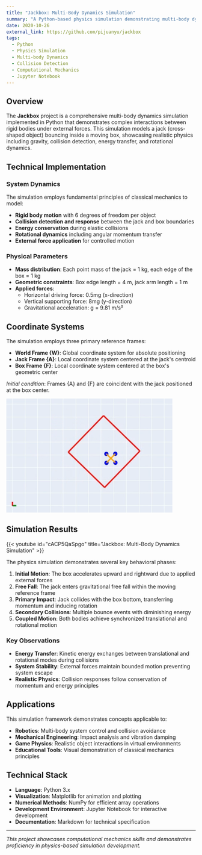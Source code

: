 ```yaml
---
title: "Jackbox: Multi-Body Dynamics Simulation"
summary: "A Python-based physics simulation demonstrating multi-body dynamics with collision detection, featuring a bouncing jack inside a moving box with realistic impact forces and rotational motion."
date: 2020-10-26
external_link: https://github.com/pijuanyu/jackbox
tags:
  - Python
  - Physics Simulation
  - Multi-body Dynamics
  - Collision Detection
  - Computational Mechanics
  - Jupyter Notebook
---
```


## Overview

The **Jackbox** project is a comprehensive multi-body dynamics simulation implemented in Python that demonstrates complex interactions between rigid bodies under external forces. This simulation models a jack (cross-shaped object) bouncing inside a moving box, showcasing realistic physics including gravity, collision detection, energy transfer, and rotational dynamics.

## Technical Implementation

### System Dynamics
The simulation employs fundamental principles of classical mechanics to model:
- **Rigid body motion** with 6 degrees of freedom per object
- **Collision detection and response** between the jack and box boundaries
- **Energy conservation** during elastic collisions
- **Rotational dynamics** including angular momentum transfer
- **External force application** for controlled motion

### Physical Parameters
- **Mass distribution**: Each point mass of the jack = 1 kg, each edge of the box = 1 kg
- **Geometric constraints**: Box edge length = 4 m, jack arm length = 1 m
- **Applied forces**:
  - Horizontal driving force: 0.5mg (x-direction)
  - Vertical supporting force: 8mg (y-direction)
  - Gravitational acceleration: g = 9.81 m/s²

## Coordinate Systems

The simulation employs three primary reference frames:
- **World Frame {W}**: Global coordinate system for absolute positioning
- **Jack Frame {A}**: Local coordinate system centered at the jack's centroid
- **Box Frame {F}**: Local coordinate system centered at the box's geometric center

*Initial condition*: Frames {A} and {F} are coincident with the jack positioned at the box center.

![Jackbox System](jackbox.png "Multi-body dynamics simulation showing jack-in-box system")

## Simulation Results

{{< youtube id="cACP5QaSpgo" title="Jackbox: Multi-Body Dynamics Simulation" >}}


The physics simulation demonstrates several key behavioral phases:

1. **Initial Motion**: The box accelerates upward and rightward due to applied external forces
2. **Free Fall**: The jack enters gravitational free fall within the moving reference frame
3. **Primary Impact**: Jack collides with the box bottom, transferring momentum and inducing rotation
4. **Secondary Collisions**: Multiple bounce events with diminishing energy
5. **Coupled Motion**: Both bodies achieve synchronized translational and rotational motion

### Key Observations
- **Energy Transfer**: Kinetic energy exchanges between translational and rotational modes during collisions
- **System Stability**: External forces maintain bounded motion preventing system escape
- **Realistic Physics**: Collision responses follow conservation of momentum and energy principles

## Applications

This simulation framework demonstrates concepts applicable to:
- **Robotics**: Multi-body system control and collision avoidance
- **Mechanical Engineering**: Impact analysis and vibration damping
- **Game Physics**: Realistic object interactions in virtual environments
- **Educational Tools**: Visual demonstration of classical mechanics principles

## Technical Stack

- **Language**: Python 3.x
- **Visualization**: Matplotlib for animation and plotting
- **Numerical Methods**: NumPy for efficient array operations
- **Development Environment**: Jupyter Notebook for interactive development
- **Documentation**: Markdown for technical specification

---

*This project showcases computational mechanics skills and demonstrates proficiency in physics-based simulation development.*
